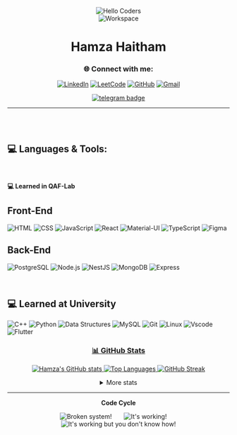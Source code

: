 <div align="center" width="50">

<img src="https://github.com/SP-XD/SP-XD/blob/main/images/hellocoders_rounded.gif?raw=true" href="https://github.com/sp-xd" alt="Hello Coders" width="60%"/> <br>
<img src="https://github.com/SP-XD/SP-XD/blob/main/images/dev-working_rounded.gif?raw=true" href="https://github.com/sp-xd" alt="Workspace"  width="40%"/><br> 

<h1>Hamza Haitham </h1>


### 🌐 Connect with me:
[![LinkedIn](https://img.shields.io/badge/LinkedIn-0A66C2?style=flat&logo=linkedin&logoColor=white)](https://www.linkedin.com/in/hamza-haitham-173953180/)
[![LeetCode](https://img.shields.io/badge/LeetCode-FFA116?style=flat&logo=leetcode&logoColor=white)](https://leetcode.com/u/Hamza_Hitham/)
[![GitHub](https://img.shields.io/badge/GitHub-000000?style=flat&logo=github&logoColor=white)](https://github.com/HamzaIT2)
[![Gmail](https://img.shields.io/badge/Gmail-D14836?style=flat&logo=gmail&logoColor=white)](mailto:hmzhkymr4@gmail.com)


[![telegram badge](https://img.shields.io/badge/Hamza-IT?style=flat&logo=telegram)](https://t.me/Hamza_IT) <br>
</div>

<hr>
<br>
<br>
<h2>💻 Languages & Tools:</h2>
<br>

<h4> 💻 Learned in QAF-Lab</h4>

## Front-End

![HTML](https://img.shields.io/badge/HTML5-E34F26?style=flat&logo=html5&logoColor=white)
![CSS](https://img.shields.io/badge/CSS3-1572B6?style=flat&logo=css3&logoColor=white)
![JavaScript](https://img.shields.io/badge/JavaScript-323330?style=flat&logo=javascript&logoColor=F7DF1E)
![React](https://img.shields.io/badge/React-20232A?style=flat&logo=react&logoColor=61DAFB)
![Material-UI](https://img.shields.io/badge/Material%20UI-007FFF?style=flat&logo=mui&logoColor=white)
![TypeScript](https://img.shields.io/badge/TypeScript-007ACC?style=flat&logo=typescript&logoColor=white)
![Figma](https://img.shields.io/badge/Figma-F24E1E?style=flat&logo=figma&logoColor=white)

## Back-End


![PostgreSQL](https://img.shields.io/badge/PostgreSQL-316192?style=flat&logo=postgresql&logoColor=white)
![Node.js](https://img.shields.io/badge/Node.js-43853D?style=flat&logo=node.js&logoColor=white)
![NestJS](https://img.shields.io/badge/NestJS-E0234E?style=flat&logo=nestjs&logoColor=white)
![MongoDB](https://img.shields.io/badge/MongoDB-4EA94B?style=flat&logo=mongodb&logoColor=white)
![Express](https://img.shields.io/badge/Express-000000?style=flat&logo=express&logoColor=white)

<br>

## 💻 Learned at University

![C++](https://img.shields.io/badge/C%2B%2B-00599C?style=flat&logo=c%2B%2B&logoColor=white)
![Python](https://img.shields.io/badge/Python-3776AB?style=flat&logo=python&logoColor=white)
![Data Structures](https://img.shields.io/badge/Data%20Structures-4B8BBE?style=flat&logo=files&logoColor=white)
![MySQL](https://img.shields.io/badge/MySQL-4479A1?style=flat&logo=mysql&logoColor=white)
![Git](https://img.shields.io/badge/GIT-E44C30?style=flat&logo=git&logoColor=white)
![Linux](https://img.shields.io/badge/Linux-FCC624?style=flat&logo=linux&logoColor=black)
![Vscode](https://img.shields.io/badge/Visual_Studio_Code-0078D4?style=flat&logo=visual%20studio%20code&logoColor=white)
![Flutter](https://img.shields.io/badge/Flutter-02569B?style=flat&logo=flutter&logoColor=white)



<div align="center" >
<a  href="https://github.com/HamzaIT2">

### 📊 GitHub Stats


![Hamza's GitHub stats](https://github-readme-stats.vercel.app/api?username=HamzaIT2&show_icons=true&theme=radical)
![Top Languages](https://github-readme-stats.vercel.app/api/top-langs/?username=HamzaIT2&layout=compact&theme=radical)
![GitHub Streak](https://streak-stats.demolab.com?user=HamzaIT2&theme=radical)


</a>

<details>
  <summary>More stats</summary>
  
<img align="center" src="https://raw.githubusercontent.com/SP-XD/profile-summary-cards/master/profile-summary-card-output/nord_dark/0-profile-details.svg" >

</details>
  
<hr></hr>

**Code Cycle**<br>

<img src="https://raw.githubusercontent.com/Tarikul-Islam-Anik/Animated-Fluent-Emojis/master/Emojis/Smilies/Face%20with%20Spiral%20Eyes.png" width="10%" alt="Broken system!"/>
&nbsp;&nbsp;&nbsp;&nbsp;&nbsp;
<img src="https://raw.githubusercontent.com/Tarikul-Islam-Anik/Animated-Fluent-Emojis/master/Emojis/Smilies/Relieved%20Face.png" width="10%" alt="It's working!"/>
&nbsp;&nbsp;&nbsp;&nbsp;&nbsp;
<img src="https://raw.githubusercontent.com/Tarikul-Islam-Anik/Animated-Fluent-Emojis/master/Emojis/Smilies/Astonished%20Face.png" width="10%" alt="It's working but you don't know how!"/><br>


<!--img src="https://github.com/SP-XD/SP-XD/blob/main/images/this_page_is.gif?raw=true"  width="40%"/-->

</div>

